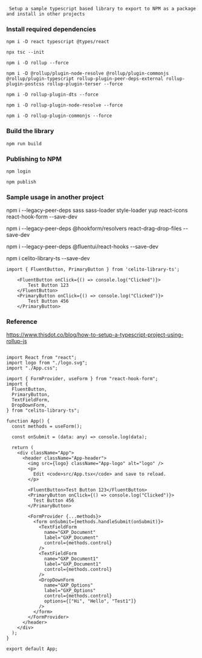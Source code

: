 
` Setup a sample typescript based library to export to NPM as a package and install in other projects`

### Install required dependencies

`npm i -D react typescript @types/react`

`npx tsc --init`

`npm i -D rollup --force`

`npm i -D @rollup/plugin-node-resolve @rollup/plugin-commonjs @rollup/plugin-typescript rollup-plugin-peer-deps-external rollup-plugin-postcss rollup-plugin-terser --force`

`npm i -D rollup-plugin-dts --force`

`npm i -D rollup-plugin-node-resolve --force`

`npm i -D rollup-plugin-commonjs --force`

### Build the library

`npm run build`

### Publishing to NPM

`npm login`

`npm publish`


### Sample usage in another project

npm i --legacy-peer-deps sass sass-loader style-loader yup react-icons react-hook-form --save-dev

npm i --legacy-peer-deps @hookform/resolvers react-drag-drop-files --save-dev

npm i --legacy-peer-deps @fluentui/react-hooks --save-dev

npm i celito-library-ts --save-dev

`import { FluentButton, PrimaryButton } from 'celito-library-ts';`

```
    <FluentButton onClick={() => console.log("Clicked")}>
        Test Button 123
    </FluentButton>
    <PrimaryButton onClick={() => console.log("Clicked")}>
        Test Button 456
    </PrimaryButton>

```


### Reference

https://www.thisdot.co/blog/how-to-setup-a-typescript-project-using-rollup-js



```

import React from "react";
import logo from "./logo.svg";
import "./App.css";

import { FormProvider, useForm } from "react-hook-form";
import {
  FluentButton,
  PrimaryButton,
  TextFieldForm,
  DropDownForm,
} from "celito-library-ts";

function App() {
  const methods = useForm();

  const onSubmit = (data: any) => console.log(data);

  return (
    <div className="App">
      <header className="App-header">
        <img src={logo} className="App-logo" alt="logo" />
        <p>
          Edit <code>src/App.tsx</code> and save to reload.
        </p>

        <FluentButton>Test Button 123</FluentButton>
        <PrimaryButton onClick={() => console.log("Clicked")}>
          Test Button 456
        </PrimaryButton>

        <FormProvider {...methods}>
          <form onSubmit={methods.handleSubmit(onSubmit)}>
            <TextFieldForm
              name="GXP_Document"
              label="GXP_Document"
              control={methods.control}
            />
            <TextFieldForm
              name="GXP_Document1"
              label="GXP_Document1"
              control={methods.control}
            />
            <DropDownForm
              name="GXP_Options"
              label="GXP_Options"
              control={methods.control}
              options={["Hi", "Hello", "Test1"]}
            />
          </form>
        </FormProvider>
      </header>
    </div>
  );
}

export default App;


```